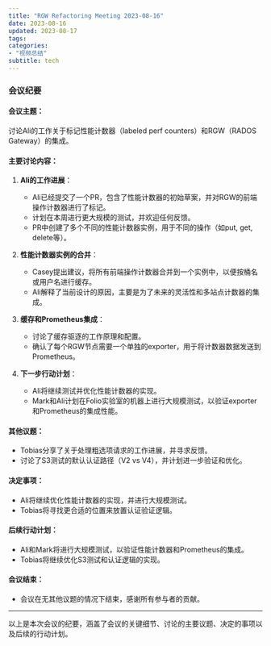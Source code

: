 ```yaml
---
title: "RGW Refactoring Meeting 2023-08-16"
date: 2023-08-16
updated: 2023-08-17
tags:
categories:
- "视频总结"
subtitle: tech
---
```



### 会议纪要

#### 会议主题：
讨论Ali的工作关于标记性能计数器（labeled perf counters）和RGW（RADOS Gateway）的集成。

#### 主要讨论内容：
1. **Ali的工作进展**：
   - Ali已经提交了一个PR，包含了性能计数器的初始草案，并对RGW的前端操作计数器进行了标记。
   - 计划在本周进行更大规模的测试，并欢迎任何反馈。
   - PR中创建了多个不同的性能计数器实例，用于不同的操作（如put, get, delete等）。

2. **性能计数器实例的合并**：
   - Casey提出建议，将所有前端操作计数器合并到一个实例中，以便按桶名或用户名进行缓存。
   - Ali解释了当前设计的原因，主要是为了未来的灵活性和多站点计数器的集成。

3. **缓存和Prometheus集成**：
   - 讨论了缓存驱逐的工作原理和配置。
   - 确认了每个RGW节点需要一个单独的exporter，用于将计数器数据发送到Prometheus。

4. **下一步行动计划**：
   - Ali将继续测试并优化性能计数器的实现。
   - Mark和Ali计划在Folio实验室的机器上进行大规模测试，以验证exporter和Prometheus的集成性能。

#### 其他议题：
- Tobias分享了关于处理粗选项请求的工作进展，并寻求反馈。
- 讨论了S3测试的默认认证路径（V2 vs V4），并计划进一步验证和优化。

#### 决定事项：
- Ali将继续优化性能计数器的实现，并进行大规模测试。
- Tobias将寻找更合适的位置来放置认证验证逻辑。

#### 后续行动计划：
- Ali和Mark将进行大规模测试，以验证性能计数器和Prometheus的集成。
- Tobias将继续优化S3测试和认证逻辑的实现。

#### 会议结束：
- 会议在无其他议题的情况下结束，感谢所有参与者的贡献。

---

以上是本次会议的纪要，涵盖了会议的关键细节、讨论的主要议题、决定的事项以及后续的行动计划。